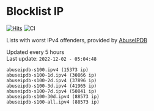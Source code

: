 # Blocklist IP

[![Hits](https://hits.seeyoufarm.com/api/count/incr/badge.svg?url=https%3A%2F%2Fgithub.com%2Fborestad%2Fblocklist-ip%2F&count_bg=%2379C83D&title_bg=%23555555&icon=&icon_color=%23E7E7E7&title=hits&edge_flat=false)](https://hits.seeyoufarm.com)  ![CI](https://img.shields.io/github/workflow/status/borestad/blocklist-ip/CI?style=flat-square)

Lists with worst IPv4 offenders, provided by [AbuseIPDB](https://www.abuseipdb.com/)

<!-- FOOTER-PLACEHOLDER -->
Updated every 5 hours<br>
Last update: `2022-12-02 - 05:04:48`
```
abuseipdb-s100.ipv4 (15373 ip)
abuseipdb-s100-1d.ipv4 (30866 ip)
abuseipdb-s100-2d.ipv4 (37896 ip)
abuseipdb-s100-3d.ipv4 (41965 ip)
abuseipdb-s100-7d.ipv4 (50841 ip)
abuseipdb-s100-30d.ipv4 (88573 ip)
abuseipdb-s100-all.ipv4 (88573 ip)
```
